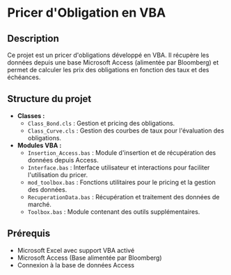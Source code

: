 # Pricer d'Obligation en VBA

## Description
Ce projet est un pricer d'obligations développé en VBA. Il récupère les données depuis une base Microsoft Access (alimentée par Bloomberg) et permet de calculer les prix des obligations en fonction des taux et des échéances.

## Structure du projet
- **Classes :**
  - `Class_Bond.cls` : Gestion et pricing des obligations.
  - `Class_Curve.cls` : Gestion des courbes de taux pour l'évaluation des obligations.
- **Modules VBA :**
  - `Insertion_Access.bas` : Module d'insertion et de récupération des données depuis Access.
  - `Interface.bas` : Interface utilisateur et interactions pour faciliter l'utilisation du pricer.
  - `mod_toolbox.bas` : Fonctions utilitaires pour le pricing et la gestion des données.
  - `RecuperationData.bas` : Récupération et traitement des données de marché.
  - `Toolbox.bas` : Module contenant des outils supplémentaires.

## Prérequis
- Microsoft Excel avec support VBA activé
- Microsoft Access (Base alimentée par Bloomberg)
- Connexion à la base de données Access
